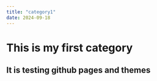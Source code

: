 ```yaml
---
title: "category1"
date: 2024-09-18
---
```

# This is my first category
## It is testing github pages and themes

